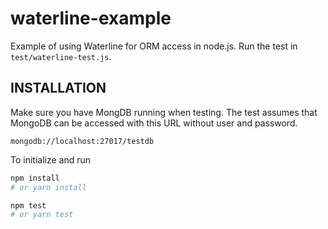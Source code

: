 # waterline-example

Example of using Waterline for ORM access in node.js. Run the test in `test/waterline-test.js`.

## INSTALLATION

Make sure you have MongDB running when testing. The test assumes that MongoDB can be accessed with this URL without user and password.

```
mongodb://localhost:27017/testdb
```

To initialize and run

```sh
npm install 
# or yarn install

npm test 
# or yarn test 
```

